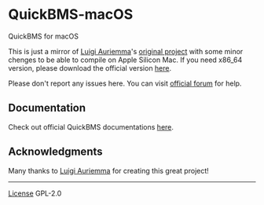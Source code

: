 # QuickBMS-macOS

QuickBMS for macOS

This is just a mirror of [Luigi Auriemma](https://aluigi.altervista.org/)'s [original project](http://aluigi.zenhax.com/quickbms.htm) with some minor chenges to be able to compile on Apple Silicon Mac. If you need x86_64 version, please download the official version [here](http://aluigi.zenhax.com/papers/quickbms_macosx.zip).

Please don't report any issues here. You can visit [official forum](https://zenhax.com/viewforum.php?f=13) for help.

## Documentation

Check out official QuickBMS documentations [here](http://aluigi.zenhax.com/papers/quickbms.txt).

## Acknowledgments

Many thanks to [Luigi Auriemma](https://aluigi.altervista.org/) for creating this great project!

----

[License](https://github.com/HongyuS/QuickBMS-macOS/blob/main/gpl-2.0.txt) GPL-2.0